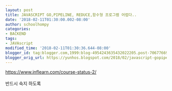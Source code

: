 ```yaml
---
layout: post
title: JAVASCRIPT GO,PIPELINE, REDUCE,함수형 프로그램 어렵다..
date: '2018-02-11T01:30:00.002-08:00'
author: schoolhompy
categories:
- BACKEND
tags:
- JAVAscript
modified_time: '2018-02-11T01:30:36.644-08:00'
blogger_id: tag:blogger.com,1999:blog-4954243635432022205.post-7067766928326452498
blogger_orig_url: https://yunhos.blogspot.com/2018/02/javascript-gopipeline-reduce.html
---
```


https://www.inflearn.com/course-status-2/<br /><br />반드시 숙지 하도록